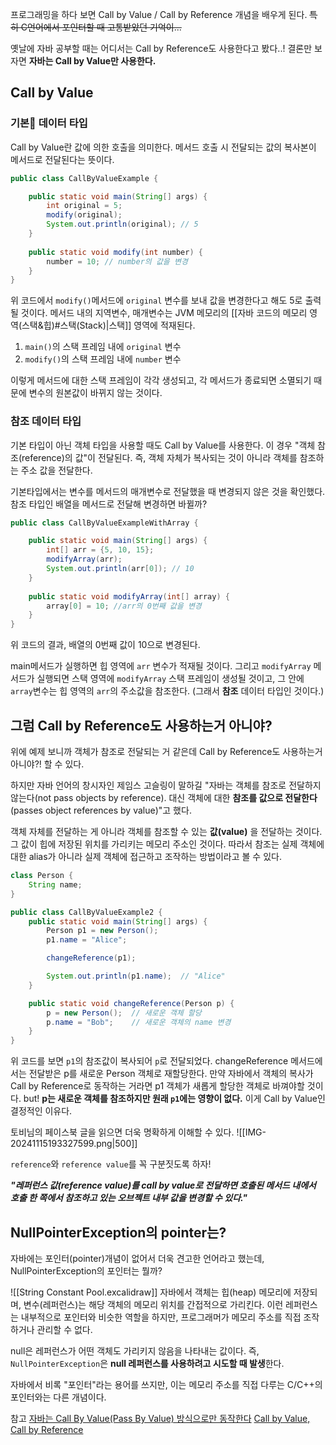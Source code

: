 프로그래밍을 하다 보면 Call by Value / Call by Reference 개념을 배우게 된다.
~~특히 C언어에서 포인터할 때 고통받았던 기억이...~~

옛날에 자바 공부할 때는 어디서는 Call by Reference도 사용한다고 봤다..!
결론만 보자면 **자바는 Call by Value만 사용한다.**

## Call by Value

### 기본 데이터 타입
Call by Value란 값에 의한 호출을 의미한다.
메서드 호출 시 전달되는 값의 복사본이 메서드로 전달된다는 뜻이다.

```java
public class CallByValueExample {

	public static void main(String[] args) {
        int original = 5;
        modify(original);
        System.out.println(original); // 5
    }
    
    public static void modify(int number) {
        number = 10; // number의 값을 변경
    }
}
```

위 코드에서 `modify()`메서드에 `original` 변수를 보내 값을 변경한다고 해도 5로 출력될 것이다.
메서드 내의 지역변수, 매개변수는 JVM 메모리의 [[자바 코드의 메모리 영역(스택&힙)#스택(Stack)|스택]] 영역에 적재된다.

1. `main()`의 스택 프레임 내에 `original` 변수
2. `modify()`의 스택 프레임 내에 `number` 변수

이렇게 메서드에 대한 스택 프레임이 각각 생성되고, 각 메서드가 종료되면 소멸되기 때문에 변수의 원본값이 바뀌지 않는 것이다.

### 참조 데이터 타입
기본 타입이 아닌 객체 타입을 사용할 때도 Call by Value를 사용한다.
이 경우 "객체 참조(reference)의 값"이 전달된다. 즉, 객체 자체가 복사되는 것이 아니라 객체를 참조하는 주소 값을 전달한다.

기본타입에서는 변수를 메서드의 매개변수로 전달했을 때 변경되지 않은 것을 확인했다.
참조 타입인 배열을 메서드로 전달해 변경하면 바뀔까?

```java
public class CallByValueExampleWithArray {

    public static void main(String[] args) {
        int[] arr = {5, 10, 15};
        modifyArray(arr);
        System.out.println(arr[0]); // 10
    }
    
    public static void modifyArray(int[] array) {
        array[0] = 10; //arr의 0번째 값을 변경
    }
}
```

위 코드의 결과, 배열의 0번째 값이 10으로 변경된다.

main메서드가 실행하면 힙 영역에 `arr` 변수가 적재될 것이다.
그리고 `modifyArray` 메서드가 실행되면 스택 영역에 `modifyArray` 스택 프레임이 생성될 것이고, 그 안에 `array`변수는 힙 영역의 `arr`의 주소값을 참조한다.
(그래서 **참조** 데이터 타입인 것이다.)


## 그럼 Call by Reference도 사용하는거 아니야?
위에 예제 보니까 객체가 참조로 전달되는 거 같은데 Call by Reference도 사용하는거 아니야?! 할 수 있다.

하지만 자바 언어의 창시자인 제임스 고슬링이 말하길 "자바는 객체를 참조로 전달하지 않는다(not pass objects by reference). 대신 객체에 대한 **참조를 값으로 전달한다**(passes object references by value)"고 했다.

객체 자체를 전달하는 게 아니라 객체를 참조할 수 있는 **값(value)** 을 전달하는 것이다.
그 값이 힙에 저장된 위치를 가리키는 메모리 주소인 것이다.
따라서 참조는 실제 객체에 대한 alias가 아니라 실제 객체에 접근하고 조작하는 방법이라고 볼 수 있다.

```java
class Person {
    String name;
}

public class CallByValueExample2 {
    public static void main(String[] args) {
        Person p1 = new Person();
        p1.name = "Alice";

        changeReference(p1);

        System.out.println(p1.name);  // "Alice"
    }

    public static void changeReference(Person p) {
        p = new Person();  // 새로운 객체 할당
        p.name = "Bob";    // 새로운 객체의 name 변경
    }
}
```
위 코드를 보면 `p1`의 참조값이 복사되어 `p`로 전달되었다.
changeReference 메서드에서는 전달받은 p를 새로운 Person 객체로 재할당한다.
만약 자바에서 객체의 복사가 Call by Reference로 동작하는 거라면 p1 객체가 새롭게 할당한 객체로 바껴야할 것이다.
but! **p는 새로운 객체를 참조하지만 원래 `p1`에는 영향이 없다.** 이게 Call by Value인 결정적인 이유다.


토비님의 페이스북 글을 읽으면 더욱 명확하게 이해할 수 있다.
![[IMG-20241115193327599.png|500]]

`reference`와 `reference value`를 꼭 구분짓도록 하자! 

***"레퍼런스 값(reference value)를 call by value로 전달하면 호출된 메서드 내에서 호출 한 쪽에서 참조하고 있는 오브젝트 내부 값을 변경할 수 있다."***


## NullPointerException의 pointer는?
자바에는 포인터(pointer)개념이 없어서 더욱 견고한 언어라고 했는데, NullPointerException의 포인터는 뭘까?

![[String Constant Pool.excalidraw]]
자바에서 객체는 힙(heap) 메모리에 저장되며, 변수(레퍼런스)는 해당 객체의 메모리 위치를 간접적으로 가리킨다.
이런 레퍼런스는 내부적으로 포인터와 비슷한 역할을 하지만, 프로그래머가 메모리 주소를 직접 조작하거나 관리할 수 없다.

null은 레퍼런스가 어떤 객체도 가리키지 않음을 나타내는 값이다.
즉, `NullPointerException`은 **null 레퍼런스를 사용하려고 시도할 때 발생**한다.

자바에서 비록 "포인터"라는 용어를 쓰지만, 이는 메모리 주소를 직접 다루는 C/C++의 포인터와는 다른 개념이다.



참고
[자바는 Call By Value(Pass By Value) 방식으로만 동작한다](https://mangkyu.tistory.com/322)
[Call by Value, Call by Reference](https://velog.io/@ahnick/Java-Call-by-Value-Call-by-Reference)











